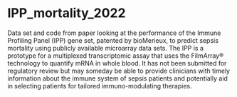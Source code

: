 # IPP_mortality_2022
Data set and code from paper looking at the performance of the Immune Profiling Panel (IPP) gene set, patented by bioMerieux, to predict sepsis mortality using publicly available microarray data sets. The IPP is a prototype for a multiplexed transcriptomic assay that uses the FilmArray® technology to quantify mRNA in whole blood. It has not been submitted for regulatory review but may someday be able to provide clinicians with timely information about the immune system of sepsis patients and potentially aid in selecting patients for tailored immuno-modulating therapies.
